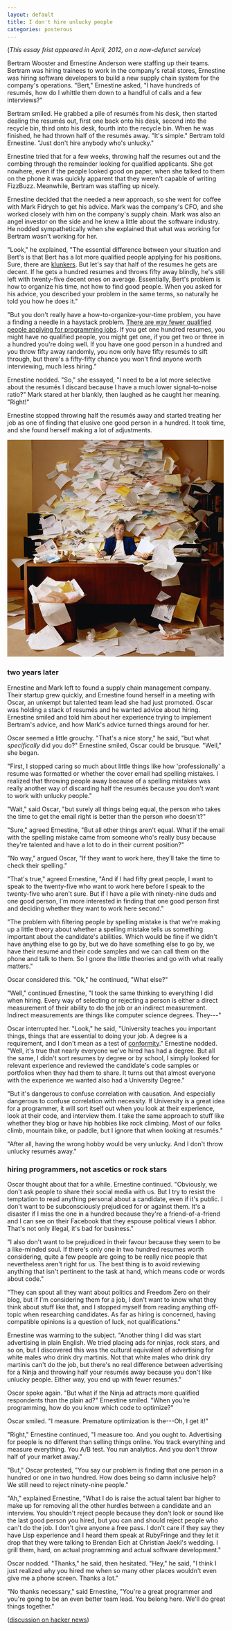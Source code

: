 ```yaml
---
layout: default
title: I don't hire unlucky people
categories: posterous
---
```


(*This essay frist appeared in April, 2012, on a now-defunct service*)

Bertram Wooster and Ernestine Anderson were staffing up their teams. Bertram was hiring trainees to work in the company's retail stores, Ernestine was hiring software developers to build a new supply chain system for the company's operations. "Bert," Ernestine asked, "I have hundreds of resumés, how do I whittle them down to a handful of calls and a few interviews?"

Bertram smiled. He grabbed a pile of resumés from his desk, then started dealing the resumés out, first one back onto his desk, second into the recycle bin, third onto his desk, fourth into the recycle bin. When he was finished, he had thrown half of the resumés away. "It's simple." Bertram told Ernestine. "Just don't hire anybody who's unlucky."

Ernestine tried that for a few weeks, throwing half the resumes out and the combing through the remainder looking for qualified applicants. She got nowhere, even if the people looked good on paper, when she talked to them on the phone it was quickly apparent that they weren't capable of writing FizzBuzz. Meanwhile, Bertram was staffing up nicely.

Ernestine decided that the needed a new approach, so she went for coffee with Mark Fidrych to get his advice. Mark was the company's CFO, and she worked closely with him on the company's supply chain. Mark was also an angel investor on the side and he knew a little about the software industry. He nodded sympathetically when she explained that what was working for Bertram wasn't working for her.

"Look," he explained, "The essential difference between your situation and Bert's is that Bert has a lot more qualified people applying for his positions. Sure, there are [klunkers](http://www.klunkerz.com/). But let's say that half of the resumes he gets are decent. If he gets a hundred resumes and throws fifty away blindly, he's still left with twenty-five decent ones on average. Essentially, Bert's problem is how to organize his time, not how to find good people. When you asked for his advice, you described your problem in the same terms, so naturally he told you how he does it."

"But you don't really have a how-to-organize-your-time problem, you have a finding a needle in a haystack problem. [There are way fewer qualified people applying for programming jobs](http://www.joelonsoftware.com/items/2005/01/27.html). If you get one hundred resumes, you might have no qualified people, you might get one, if you get two or three in a hundred you're doing well. If you have one good person in a hundred and you throw fifty away randomly, you now only have fifty resumés to sift through, but there's a fifty-fifty chance you won't find anyone worth interviewing, much less hiring."

Ernestine nodded. "So," she essayed, "I need to be a lot more selective about the resumés I discard because I have a much lower signal-to-noise ratio?" Mark stared at her blankly, then laughed as he caught her meaning. "Right!" 

Ernestine stopped throwing half the resumés away and started treating her job as one of finding that elusive one good person in a hundred. It took time, and she found herself making a lot of adjustments.

![Resume-writing-tips](/assets/images/posterous/resume-writing-tips_jpg_scaled_500.jpg)

### two years later

Ernestine and Mark left to found a supply chain management company. Their startup grew quickly, and Ernestine found herself in a meeting with Oscar, an unkempt but talented team lead she had just promoted. Oscar was holding a stack of resumés and he wanted advice about hiring. Ernestine smiled and told him about her experience trying to implement Bertram's advice, and how Mark's advice turned things around for her.

Oscar seemed a little grouchy. "That's a nice story," he said, "but what _specifically_ did you do?" Ernestine smiled, Oscar could be brusque. "Well," she began.

"First, I stopped caring so much about little things like how 'professionally' a resume was formatted or whether the cover email had spelling mistakes. I realized that throwing people away because of a spelling mistakes was really another way of discarding half the resumés because you don't want to work with unlucky people."

"Wait," said Oscar, "but surely all things being equal, the person who takes the time to get the email right is better than the person who doesn't?"

"Sure," agreed Ernestine, "But all other things aren't equal. What if the email with the spelling mistake came from someone who's really busy because they're talented and have a lot to do in their current position?"

"No way," argued Oscar, "If they want to work here, they'll take the time to check their spelling."

"That's true," agreed Ernestine, "And if I had fifty great people, I want to speak to the twenty-five who want to work here before I speak to the twenty-five who aren't sure. But if I have a pile with ninety-nine duds and one good person, I'm more interested in finding that one good person first and deciding whether they want to work here second."

"The problem with filtering people by spelling mistake is that we're making up a little theory about whether a spelling mistake tells us something important about the candidate's abilities. Which would be fine if we didn't have anything else to go by, but we do have something else to go by, we have their resumé and their code samples and we can call them on the phone and talk to them. So I gnore the little theories and go with what really matters."

Oscar considered this. "Ok," he continued, "What else?"

"Well," continued Ernestine, "I took the same thinking to everything I did when hiring. Every way of selecting or rejecting a person is either a direct measurement of their ability to do the job or an indirect measurement. Indirect measurements are things like computer science degrees. They---"

Oscar interrupted her. "Look," he said, "University teaches you important things, things that are essential to doing your job. A degree is a requirement, and I don't mean as a test of [conformity](http://weblog.raganwald.com/2005/07/why-you-need-degree-to-work-for-bigco.html)." Ernestine nodded. "Well, it's true that nearly everyone we've hired has had a degree. But all the same, I didn't sort resumes by degree or by school, I simply looked for relevant experience and reviewed the candidate's code samples or portfolios when they had them to share. It turns out that almost everyone with the experience we wanted also had a University Degree."

"But it's dangerous to confuse correlation with causation. And especially dangerous to confuse correlation with necessity. If University is a great idea for a programmer, it will sort itself out when you look at their experience, look at their code, and interview them. I take the same approach to stuff like whether they blog or have hip hobbies like rock climbing. Most of our folks climb, mountain bike, or paddle, but I ignore that when looking at resumés."

"After all, having the wrong hobby would be very unlucky. And I don't throw unlucky resumés away."

### hiring programmers, not ascetics or rock stars

Oscar thought about that for a while. Ernestine continued. "Obviously, we don't ask people to share their social media with us. But I try to resist the temptation to read anything personal about a candidate, even if it's public. I don't want to be subconsciously prejudiced for or against them. It's a disaster if I miss the one in a hundred because they're a friend-of-a-friend and I can see on their Facebook that they espouse political views I abhor. That's not only illegal, it's bad for business."

"I also don't want to be prejudiced in their favour because they seem to be a like-minded soul. If there's only one in two hundred resumes worth considering, quite a few people are going to be really nice people that nevertheless aren't right for us. The best thing is to avoid reviewing anything that isn't pertinent to the task at hand, which means code or words about code."

"They can spout all they want about politics and Freedom Zero on their blog, but if I'm considering them for a job, I don't want to know what they think about stuff like that, and I stopped myself from reading anything off-topic when researching candidates. As far as hiring is concerned, having compatible opinions is a question of luck, not qualifications."

Ernestine was warming to the subject. "Another thing I did was start advertising in plain English. We tried placing ads for ninjas, rock stars, and so on, but I discovered this was the cultural equivalent of advertising for white males who drink dry martinis. Not that white males who drink dry martinis can't do the job, but there's no real difference between advertising for a Ninja and throwing half your resumés away because you don't like unlucky people. Either way, you end up with fewer resumés."

Oscar spoke again. "But what if the Ninja ad attracts more qualified respondents than the plain ad?" Ernestine smiled. "When you're programming, how do you know which code to optimize?" 

Oscar smiled. "I measure. Premature optimization is the---Oh, I get it!"

"Right," Ernestine continued, "I measure too. And you ought to. Advertising for people is no different than selling things online. You track everything and measure everything. You A/B test. You run analytics. And you don't throw half of your market away."

"But," Oscar protested, "You say our problem is finding that one person in a hundred or one in two hundred. How does being so damn inclusive help? We still need to reject ninety-nine people."

"Ah," explained Ernestine, "What I do is raise the actual talent bar higher to make up for removing all the other hurdles between a candidate and an interview. You shouldn't reject people because they don't look or sound like the last good person you hired, but you can and should reject people who can't do the job. I don't give anyone a free pass. I don't care if they say they have Lisp experience and I heard them speak at RubyFringe and they let it drop that they were talking to Brendan Eich at Christian Jaekl's wedding. I grill them, hard, on actual programming and actual software development."

Oscar nodded. "Thanks," he said, then hesitated. "Hey," he said, "I think I just realized why you hired me when so many other places wouldn't even give me a phone screen. Thanks a lot."

"No thanks necessary," said Ernestine, "You're a great programmer and you're going to be an even better team lead. You belong here. We'll do great things together."

([discussion on hacker news](http://news.ycombinator.com/item?id=3804134))

